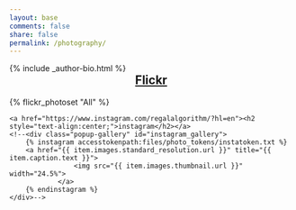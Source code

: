 ```yaml
---
layout: base
comments: false
share: false
permalink: /photography/
---  
```

<div id="main" role="main">
  <div class="article-author-side">
    {% include _author-bio.html %}
  </div>
  <div id="index">
  <a href="https://www.flickr.com/photos/156910864@N06/"><h2 style="text-align:center; margin-top:0;">Flickr</h2></a>
	<div class="popup-gallery">
		{% flickr_photoset "All" %}
	</div>

    <a href="https://www.instagram.com/regalalgorithm/?hl=en"><h2 style="text-align:center;">instagram</h2></a>
	<!--<div class="popup-gallery" id="instagram_gallery">
		{% instagram accesstokenpath:files/photo_tokens/instatoken.txt %}
		<a href="{{ item.images.standard_resolution.url }}" title="{{ item.caption.text }}">
                    <img src="{{ item.images.thumbnail.url }}" width="24.5%">
                </a>
		{% endinstagram %}
	</div>-->
  </div><!-- /#index -->
</div><!-- /#main -->
